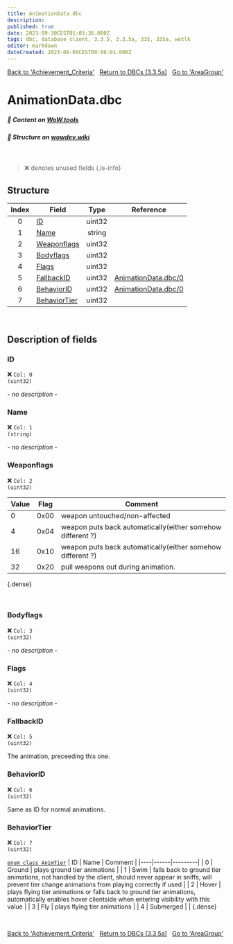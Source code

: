 ```yaml
---
title: AnimationData.dbc
description:
published: true
date: 2023-09-30CEST01:03:36.000Z
tags: dbc, database client, 3.3.5, 3.3.5a, 335, 335a, wotlk
editor: markdown
dateCreated: 2023-08-09CEST00:06:01.000Z
---
```

<a href="https://trinitycore.info/files/DBC/335/achievement_criteria" class="mt-5 v-btn v-btn--depressed v-btn--flat v-btn--outlined theme--light v-size--default darkblue--text text--lighten-3"><span class="v-btn__content"><i aria-hidden="true" class="v-icon notranslate v-icon--left mdi mdi-arrow-left theme--light"></i><span>Back to 'Achievement_Criteria'</span></span></a>&nbsp;&nbsp;&nbsp;<a href="https://trinitycore.info/files/DBC/335/DBC" class="mt-5 v-btn v-btn--depressed v-btn--flat v-btn--outlined theme--light v-size--default darkblue--text text--lighten-3"><span class="v-btn__content"><i aria-hidden="true" class="v-icon notranslate v-icon--left mdi mdi-home-outline theme--light"></i><span>Return to DBCs (3.3.5a)</span></span></a>&nbsp;&nbsp;&nbsp;<a href="https://trinitycore.info/files/DBC/335/areagroup" class="mt-5 v-btn v-btn--depressed v-btn--flat v-btn--outlined theme--light v-size--default darkblue--text text--lighten-3"><span class="v-btn__content"><span>Go to 'AreaGroup'</span><i aria-hidden="true" class="v-icon notranslate v-icon--right mdi mdi-arrow-right theme--light"></i></span></a>

# AnimationData.dbc
##### :open_book: Content on [WoW.tools](https://wow.tools/dbc/?dbc=animationdata&build=3.3.5.12340)
##### :pencil: Structure on [wowdev.wiki](https://wowdev.wiki/DB/AnimationData)
&nbsp;

> :x: denotes unused fields
{.is-info}


## Structure

| Index | Field | Type | Reference |
| :---: | --- | :---: | --- |
| 0 | [ID](#id-alt) | uint32 |  |
| 1 | [Name](#name-alt) | string |  |
| 2 | [Weaponflags](#weaponflags) | uint32 |  |
| 3 | [Bodyflags](#bodyflags) | uint32 |  |
| 4 | [Flags](#flags) | uint32 |  |
| 5 | [FallbackID](#fallbackid) | uint32 | [AnimationData.dbc/0](#id-alt) |
| 6 | [BehaviorID](#behaviorid) | uint32 | [AnimationData.dbc/0](#id-alt) |
| 7 | [BehaviorTier](#behaviortier) | uint32 |  |

&nbsp;
## Description of fields

### ID <!-- {#id-alt} -->
:x: <code>Col: 0 (uint32)</code>

*- no description -*
&nbsp;

### Name <!-- {#name-alt} -->
:x: <code>Col: 1 (string)</code>

*- no description -*
&nbsp;

### Weaponflags
:x: <code>Col: 2 (uint32)</code>

| Value | Flag | Comment |
|-------|------|---------|
| 0 | 0x00 | weapon untouched/non-affected |
| 4 | 0x04 | weapon puts back automatically(either somehow different ?) |
| 16 | 0x10 | weapon puts back automatically(either somehow different ?) |
| 32 | 0x20 | pull weapons out during animation. |
{.dense}

&nbsp;

### Bodyflags
:x: <code>Col: 3 (uint32)</code>

*- no description -*
&nbsp;

### Flags
:x: <code>Col: 4 (uint32)</code>

*- no description -*
&nbsp;

### FallbackID
:x: <code>Col: 5 (uint32)</code>

The animation, preceeding this one.
&nbsp;

### BehaviorID
:x: <code>Col: 6 (uint32)</code>

Same as ID for normal animations.
&nbsp;

### BehaviorTier
:x: <code>Col: 7 (uint32)</code>

[`enum class AnimTier`](https://github.com/TrinityCore/TrinityCore/blob/3.3.5/src/server/game/Entities/Unit/UnitDefines.h#L84-L93)
| ID | Name | Comment |
|----|------|---------|
| 0 | Ground | plays ground tier animations |
| 1 | Swim | falls back to ground tier animations, not handled by the client, should never appear in sniffs, will prevent tier change animations from playing correctly if used |
| 2 | Hover | plays flying tier animations or falls back to ground tier animations, automatically enables hover clientside when entering visibility with this value |
| 3 | Fly | plays flying tier animations |
| 4 | Submerged |  |
{.dense}

&nbsp;

<a href="https://trinitycore.info/files/DBC/335/achievement_criteria" class="mt-5 v-btn v-btn--depressed v-btn--flat v-btn--outlined theme--light v-size--default darkblue--text text--lighten-3"><span class="v-btn__content"><i aria-hidden="true" class="v-icon notranslate v-icon--left mdi mdi-arrow-left theme--light"></i><span>Back to 'Achievement_Criteria'</span></span></a>&nbsp;&nbsp;&nbsp;<a href="https://trinitycore.info/files/DBC/335/DBC" class="mt-5 v-btn v-btn--depressed v-btn--flat v-btn--outlined theme--light v-size--default darkblue--text text--lighten-3"><span class="v-btn__content"><i aria-hidden="true" class="v-icon notranslate v-icon--left mdi mdi-home-outline theme--light"></i><span>Return to DBCs (3.3.5a)</span></span></a>&nbsp;&nbsp;&nbsp;<a href="https://trinitycore.info/files/DBC/335/areagroup" class="mt-5 v-btn v-btn--depressed v-btn--flat v-btn--outlined theme--light v-size--default darkblue--text text--lighten-3"><span class="v-btn__content"><span>Go to 'AreaGroup'</span><i aria-hidden="true" class="v-icon notranslate v-icon--right mdi mdi-arrow-right theme--light"></i></span></a>

